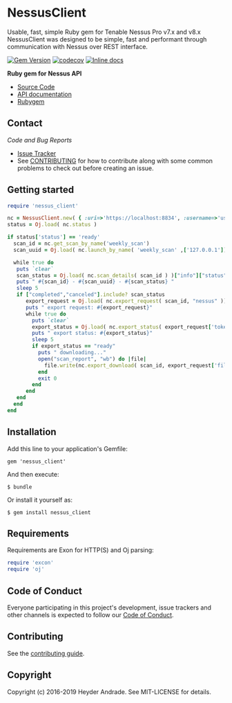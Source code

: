 NessusClient
=========

Usable, fast, simple Ruby gem for Tenable Nessus Pro v7.x and v8.x
NessusClient was designed to be simple, fast and performant through communication with Nessus over REST interface.

[![Gem Version](https://badge.fury.io/rb/nessus_client.svg)](https://badge.fury.io/rb/nessus_client) [![codecov](https://codecov.io/gh/heyder/nessus_client/branch/master/graph/badge.svg)](https://codecov.io/gh/heyder/nessus_client) [![Inline docs](http://inch-ci.org/github/heyder/nessus_client.svg?branch=master)](http://inch-ci.org/github/heyder/nessus_client)

**Ruby gem for Nessus API**

  * [Source Code](https://github.com/heyder/nessus_client)
  * [API documentation](https://rubydoc.info/github/heyder/nessus_client/master)
  * [Rubygem](https://rubygems.org/gems/nessus_client)


## Contact

*Code and Bug Reports*

* [Issue Tracker](https://github.com/heyder/nessus_client/issues)
* See [CONTRIBUTING](https://github.com/heyder/nessus_client/blob/master/CONTRIBUTING.md) for how to contribute along
with some common problems to check out before creating an issue.


Getting started
---------------

```ruby
require 'nessus_client'

nc = NessusClient.new( { :uri=>'https://localhost:8834', :username=>'username',:password=> 'password'} )
status = Oj.load( nc.status )

if status['status'] == 'ready'
  scan_id = nc.get_scan_by_name('weekly_scan')
  scan_uuid = Oj.load( nc.launch_by_name( 'weekly_scan' ,['127.0.0.1']) )['scan_uuid']

  while true do
   puts `clear`
   scan_status = Oj.load( nc.scan_details( scan_id ) )["info"]["status"] 
   puts " #{scan_id} - #{scan_uuid} - #{scan_status} "
   sleep 5
   if ["completed","canceled"].include? scan_status
      export_request = Oj.load( nc.export_request( scan_id, "nessus" ))
      puts " export request: #{export_request}"
      while true do
        puts `clear`
        export_status = Oj.load( nc.export_status( export_request['token']) )["status"]
        puts " export status: #{export_status}"
        sleep 5
        if export_status == "ready"
          puts " downloading..."
          open("scan_report", "wb") do |file|
            file.write(nc.export_download( scan_id, export_request['file'] ))
          end
          exit 0
        end
      end
   end
  end
end

```

## Installation

Add this line to your application's Gemfile:

    gem 'nessus_client'

And then execute:

    $ bundle

Or install it yourself as:

    $ gem install nessus_client

## Requirements

Requirements are Exon for HTTP(S) and Oj parsing:

```ruby
require 'excon'
require 'oj'
```

## Code of Conduct

Everyone participating in this project's development, issue trackers and other channels is expected to follow our
[Code of Conduct](./CODE_OF_CONDUCT.md).

## Contributing

See the [contributing guide](./CONTRIBUTING.md).

## Copyright

Copyright (c) 2016-2019 Heyder Andrade. See MIT-LICENSE for details.
